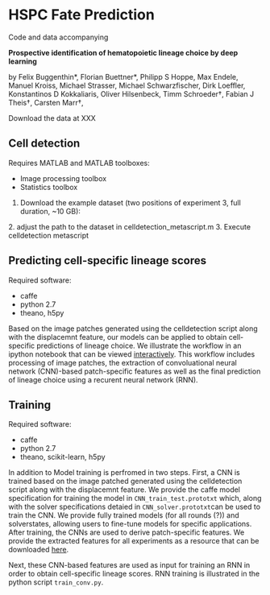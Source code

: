 # HSPC Fate Prediction

Code and data accompanying 

**Prospective identification of hematopoietic lineage choice by deep learning**

by Felix Buggenthin\*, Florian Buettner\*, Philipp S Hoppe, Max Endele, Manuel Kroiss, Michael Strasser, Michael Schwarzfischer, Dirk Loeffler, Konstantinos D Kokkaliaris, Oliver Hilsenbeck, Timm Schroeder†, Fabian J Theis†, Carsten Marr†, 

Download the data at XXX
 
 
## Cell detection
 Requires MATLAB and MATLAB toolboxes:
 - Image processing toolbox
 - Statistics toolbox
 
 1. Download the example dataset (two positions of experiment 3, full duration, ~10 GB):
 <LINK MISSING>
 2. adjust the path to the dataset in celldetection_metascript.m
 3. Execute celldetection metascript
 
## Predicting cell-specific lineage scores
Required software:
* caffe
* python 2.7
* theano, h5py

Based on the image patches generated using the celldetection script along with the displacemnt feature, our models can be applied to obtain cell-specific predictions of lineage choice. We illustrate the workflow in an ipython notebook that can be viewed [interactively]().  This workflow includes processing of image patches, the extraction of convoluational neural network (CNN)-based patch-specific features as well as the final prediction of lineage choice using a recurent neural network (RNN).
 
## Training
Required software:
* caffe
* python 2.7
* theano, scikit-learn, h5py

In addition to Model training is perfromed in two steps. First, a CNN is trained based on the image patched generated using the celldetection script along with the displacemnt feature.
We provide the caffe model specification for training the model in `CNN_train_test.prototxt` which, along with the solver specifications detaied in `CNN_solver.prototxt`can be used to train the CNN. We provide fully trained models (for all rounds (?)) and solverstates, allowing users to fine-tune models for specific applications. 
After training, the CNNs are used to derive patch-specific features. We provide the extracted features for all experiments as a resource that can be downloaded [here]().

 Next, these CNN-based features are used as input for training an RNN in order to obtain cell-specific lineage scores. 
 RNN training is illustrated in the python script `train_conv.py`. 




